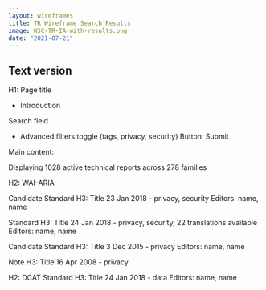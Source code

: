 ```yaml
---
layout: wireframes
title: TR Wireframe Search Results
image: W3C-TR-IA-with-results.png
date: "2021-07-21"
---
```



## Text version

H1: Page title
- Introduction
	
Search field
- Advanced filters toggle (tags, privacy, security)
Button: Submit

Main content:

Displaying 1028 active technical reports across 278 families
	
H2: WAI-ARIA

Candidate Standard
H3: Title
23 Jan 2018 - privacy, security
Editors: name, name

Standard
H3: Title
24 Jan 2018 - privacy, security, 22 translations available
Editors: name, name

Candidate Standard
H3: Title
3 Dec 2015 - privacy
Editors: name, name

Note
H3: Title
16 Apr 2008 - privacy

H2: DCAT
Standard
H3: Title
24 Jan 2018 - data
Editors: name, name



